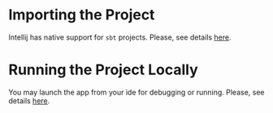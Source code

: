 # Importing the Project
Intellij has native support for `sbt` projects. Please, see details [here](https://blog.jetbrains.com/scala/2013/11/18/built-in-sbt-support-in-intellij-idea-13/).

# Running the Project Locally
You may launch the app from your ide for debugging or running. Please, see details [here](https://www.playframework.com/documentation/2.5.x/IDE).
